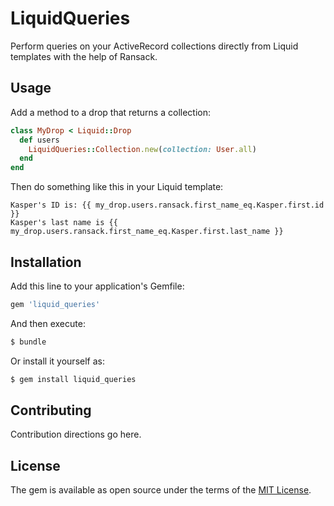 # LiquidQueries

Perform queries on your ActiveRecord collections directly from Liquid templates with the help of Ransack.

## Usage

Add a method to a drop that returns a collection:

```ruby
class MyDrop < Liquid::Drop
  def users
    LiquidQueries::Collection.new(collection: User.all)
  end
end
```

Then do something like this in your Liquid template:

```liquid
Kasper's ID is: {{ my_drop.users.ransack.first_name_eq.Kasper.first.id }}
Kasper's last name is {{ my_drop.users.ransack.first_name_eq.Kasper.first.last_name }}
```

## Installation
Add this line to your application's Gemfile:

```ruby
gem 'liquid_queries'
```

And then execute:
```bash
$ bundle
```

Or install it yourself as:
```bash
$ gem install liquid_queries
```

## Contributing
Contribution directions go here.

## License
The gem is available as open source under the terms of the [MIT License](http://opensource.org/licenses/MIT).
